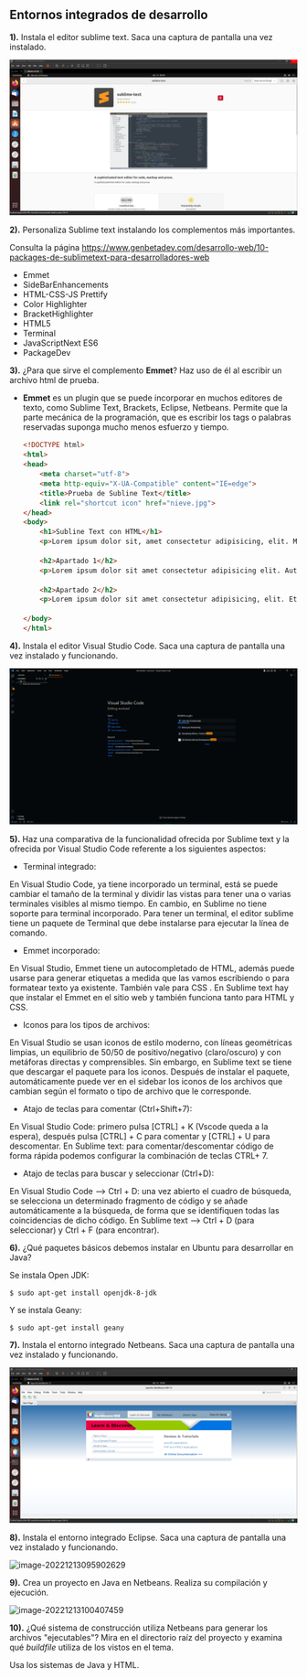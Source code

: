 ## Entornos integrados de desarrollo

**1).** Instala el editor sublime text. Saca una captura de pantalla una vez instalado.

![image-20221213094949759](img/image-20221213094949759.png)

**2).** Personaliza Sublime text instalando los complementos más importantes. 

Consulta la página https://www.genbetadev.com/desarrollo-web/10-packages-de-sublimetext-para-desarrolladores-web

- Emmet
- SideBarEnhancements
- HTML-CSS-JS Prettify
- Color Highlighter
- BracketHighlighter 
- HTML5
- Terminal
- JavaScriptNext ES6
- PackageDev

**3).** ¿Para que sirve el complemento **Emmet**? Haz uso de él al escribir un archivo html de prueba. 

- **Emmet** es un plugin que se puede incorporar en muchos  editores de texto, como Sublime Text, Brackets, Eclipse, Netbeans.  Permite que  la parte mecánica de la programación, que es escribir los  tags o palabras reservadas suponga mucho menos esfuerzo y tiempo.

  ```html
  <!DOCTYPE html>
  <html>
  <head>
      <meta charset="utf-8">
      <meta http-equiv="X-UA-Compatible" content="IE=edge">
      <title>Prueba de Subline Text</title>
      <link rel="shortcut icon" href="nieve.jpg">
  </head>
  <body>
      <h1>Subline Text con HTML</h1>
      <p>Lorem ipsum dolor sit, amet consectetur adipisicing, elit. Modi, animi!</p>
  
      <h2>Apartado 1</h2>
      <p>Lorem ipsum dolor sit amet consectetur adipisicing elit. Autem pariatur voluptates quasi rerum, vitae, tempore omnis exercitationem cupiditate animi, velit ullam doloremque quos minima.</p>
  
      <h2>Apartado 2</h2>
      <p>Lorem ipsum dolor sit amet consectetur adipisicing, elit. Et deserunt perferendis ad iure eaque iusto, at eius sapiente exercitationem doloribus atque quibusdam quod, corporis facere culpa, accusantium delectus odit, explicabo!</p>
  
  </body>
  </html>
  ```

**4).** Instala el editor Visual Studio Code. Saca una captura de pantalla una vez instalado y funcionando.

![image-20221213095452672](img/image-20221213095452672.png)

**5).** Haz una comparativa de la funcionalidad ofrecida por Sublime text y la ofrecida por Visual Studio Code referente a los  siguientes  aspectos:

- Terminal integrado:

En Visual Studio Code, ya tiene incorporado un terminal, está se  puede cambiar el tamaño de la terminal y dividir las vistas para tener  una o varias terminales visibles al mismo tiempo. En cambio, en Sublime no tiene soporte para terminal incorporado. Para  tener un terminal, el editor sublime tiene un paquete de Terminal que  debe instalarse para ejecutar la línea de comando.

- Emmet incorporado:

En Visual Studio, Emmet tiene un  autocompletado de HTML, además  puede usarse para generar etiquetas a medida que las vamos escribiendo o para formatear texto ya existente. También vale para CSS . En Sublime text hay que instalar el Emmet en el sitio web y también  funciona tanto para HTML y CSS.

- Iconos para los tipos de archivos: 

En Visual Studio se usan iconos de estilo moderno, con líneas  geométricas limpias, un equilibrio de 50/50 de positivo/negativo  (claro/oscuro) y con metáforas directas y comprensibles.  Sin embargo, en Sublime text se tiene que descargar el paquete para los  iconos. Después de instalar el paquete, automáticamente puede ver en el  sidebar los iconos de los archivos que cambian según el formato o tipo  de archivo que le corresponde.

- Atajo de teclas para comentar (Ctrl+Shift+7): 

En Visual Studio Code: primero pulsa [CTRL] + K (Vscode queda a la  espera), después pulsa [CTRL] + C para comentar y [CTRL] + U para  descomentar. En Sublime text: para comentar/descomentar código de forma rápida  podemos configurar la combinación de teclas CTRL+ 7.

- Atajo de teclas para buscar y seleccionar (Ctrl+D):

En Visual Studio Code --> Ctrl + D: una vez abierto el cuadro de  búsqueda, se selecciona un determinado fragmento de código y se añade  automáticamente a la búsqueda, de forma que se identifiquen todas las  coincidencias de dicho código. En Sublime text --> Ctrl + D (para seleccionar) y Ctrl + F (para  encontrar).

**6).** ¿Qué paquetes básicos debemos instalar en Ubuntu para desarrollar en Java?

Se instala Open JDK:

```
$ sudo apt-get install openjdk-8-jdk
```

Y se instala Geany:

```
$ sudo apt-get install geany
```

**7).** Instala el entorno integrado Netbeans. Saca una captura de pantalla una vez instalado y funcionando. 

![image-20221213100452239](img/image-20221213100452239.png)

**8).** Instala el entorno integrado Eclipse. Saca una captura de pantalla una vez instalado y funcionando. 

![image-20221213095902629](C:\Users\Romeo\Desktop\Entornos\img\image-20221213095902629.png)

**9).** Crea un proyecto en Java en Netbeans. Realiza su compilación y ejecución.

![image-20221213100407459](C:\Users\Romeo\Desktop\Entornos\img\image-20221213100407459.png)

**10).** ¿Qué sistema de construcción utiliza Netbeans  para generar los archivos "ejecutables"? Mira en el directorio raíz del  proyecto y examina qué *buildfile* utiliza de los vistos en el tema.

Usa los sistemas de Java y HTML.
